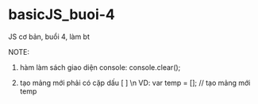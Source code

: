 # basicJS_buoi-4
JS cơ bản, buổi 4, làm bt

NOTE: 

1. hàm làm sách giao diện console: 
  console.clear();
  
 2. tạo mảng mới phải có cặp dấu [ ]  \n
  VD: var temp = []; // tạo mảng mới temp
